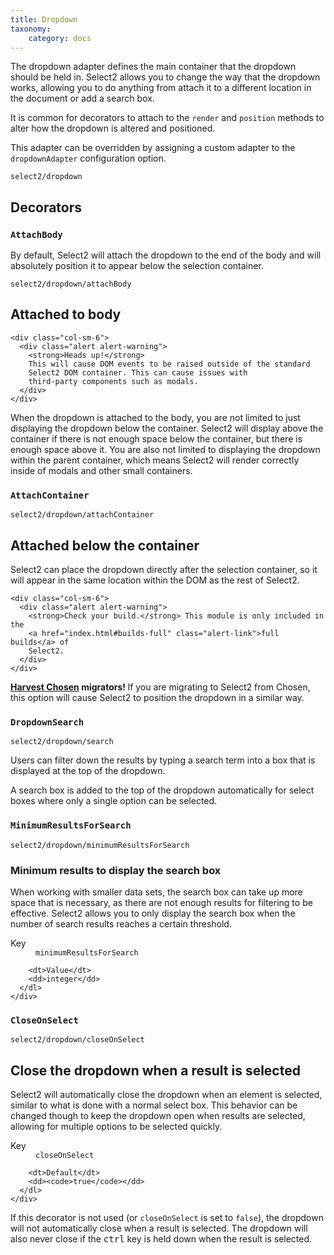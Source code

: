 ```yaml
---
title: Dropdown
taxonomy:
    category: docs
---
```


The dropdown adapter defines the main container that the dropdown should be held in.  Select2 allows you to change the way that the dropdown works, allowing you to do anything from attach it to a different location in the document or add a search box.

It is common for decorators to attach to the `render` and `position` methods to alter how the dropdown is altered and positioned.

This adapter can be overridden by assigning a custom adapter to the `dropdownAdapter` configuration option.

`select2/dropdown`

## Decorators

### `AttachBody`

By default, Select2 will attach the dropdown to the end of the body and will absolutely position it to appear below the selection container.

`select2/dropdown/attachBody`

  <h2 id="dropdownParent">
    Attached to body
  </h2>


    <div class="col-sm-6">
      <div class="alert alert-warning">
        <strong>Heads up!</strong>
        This will cause DOM events to be raised outside of the standard
        Select2 DOM container. This can cause issues with
        third-party components such as modals.
      </div>
    </div>
  </div>

  <p>
    When the dropdown is attached to the body, you are not limited to just
    displaying the dropdown below the container. Select2 will display above
    the container if there is not enough space below the container, but there
    is enough space above it. You are also not limited to displaying the
    dropdown within the parent container, which means Select2 will render
    correctly inside of modals and other small containers.
  </p>

### `AttachContainer`

`select2/dropdown/attachContainer`

  <h2 id="dropdown-attachContainer">
    Attached below the container
  </h2>

  <p>
    Select2 can place the dropdown directly after the selection container, so
    it will appear in the same location within the DOM as the rest of Select2.
  </p>

  <div class="row">

    <div class="col-sm-6">
      <div class="alert alert-warning">
        <strong>Check your build.</strong> This module is only included in the
        <a href="index.html#builds-full" class="alert-link">full builds</a> of
        Select2.
      </div>
    </div>
  </div>

  <div class="alert alert-info">
    <strong>
      <a href="https://harvesthq.github.io/chosen/">Harvest Chosen</a>
      migrators!
    </strong>
    If you are migrating to Select2 from Chosen, this option will cause
    Select2 to position the dropdown in a similar way.
  </div>

### `DropdownSearch`

`select2/dropdown/search`
      
  <p>
    Users can filter down the results by typing a search term into a box that
    is displayed at the top of the dropdown.
  </p>

  <p>
    A search box is added to the top of the dropdown automatically for select
    boxes where only a single option can be selected.
  </p>

### `MinimumResultsForSearch`

`select2/dropdown/minimumResultsForSearch`

  <h3 id="dropdown-maximumInputLength">
    Minimum results to display the search box
  </h3>

  <p>
    When working with smaller data sets, the search box can take up more space
    that is necessary, as there are not enough results for filtering to be
    effective. Select2 allows you to only display the search box when the
    number of search results reaches a certain threshold.
  </p>

  <div class="row">
    <div class="col-sm-6">
      <dl class="dl-horizontal">
        <dt>Key</dt>
        <dd><code>minimumResultsForSearch</code></dd>

        <dt>Value</dt>
        <dd>integer</dd>
      </dl>
    </div>

  </div>

### `CloseOnSelect`

`select2/dropdown/closeOnSelect`

  <h2 id="closeOnSelect">
    Close the dropdown when a result is selected
  </h2>

  <p>
    Select2 will automatically close the dropdown when an element is selected,
    similar to what is done with a normal select box.  This behavior can be
    changed though to keep the dropdown open when results are selected,
    allowing for multiple options to be selected quickly.
  </p>

  <div class="row">
    <div class="col-sm-6">
      <dl class="dl-horizontal">
        <dt>Key</dt>
        <dd><code>closeOnSelect</code></dd>

        <dt>Default</dt>
        <dd><code>true</code></dd>
      </dl>
    </div>


  </div>

  <p>
    If this decorator is not used (or <code>closeOnSelect</code> is set to
    <code>false</code>), the dropdown will not automatically close when a
    result is selected.  The dropdown will also never close if the
    <kbd>ctrl</kbd> key is held down when the result is selected.
  </p>

